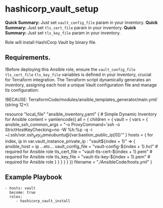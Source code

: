 hashicorp_vault_setup
=========
**Quick Summary:** Just set `vault_config_file` param in your inventory.
**Quick Summary:** Just set `tls_cert_file` param in your inventory.
**Quick Summary:** Just set `tls_key_file` param in your inventory.


Role will install HashiCorp Vault by binary file. 

Requirements.
------------

!Before deploying this Ansible role, ensure the `vault_config_file` `tls_cert_file` `tls_key_file` variables is defined in your inventory, crucial for Terraform integration. The Terraform script dynamically generates an inventory, assigning each host a unique Vault configuration file and manage tls configuration:

!BECAUSE:
TerraformCode/modules/ansible_templates_generator/main.yml/ (string 12+):

resource "local_file" "ansible_inventory_yaml" {      # Simple Dynamic Inventory for Ansible
  content = yamlencode({
    all = {
      children = {
        vault = {
          vars = {
            ansible_ssh_common_args = "-o ProxyCommand='ssh -o StrictHostKeyChecking=no -W %h:%p -q -i ~/.ssh/${var.ssh_key_name} ubuntu@${var.bastion_public_ip[0]}'"
          }
          hosts = {
            for index, ip in var.vault_instance_private_ip : "vault${index + 1}" => { 
              ansible_host      = ip
              ...etc...
              vault_config_file = "vault-config-${index + 1}.hcl"           # required for Ansible role
              tls_cert_file     = "vault-tls-cert-${index + 1}.pem"         # required for Ansible role
              tls_key_file      = "vault-tls-key-${index + 1}.pem"          # required for Ansible role
            }
          }
        }
      }
    }
  })
  filename = "./AnsibleCode/hosts.yml"
}


Example Playbook
----------------

    - hosts: vault
      become: true
      roles:
         - hashicorp_vault_install